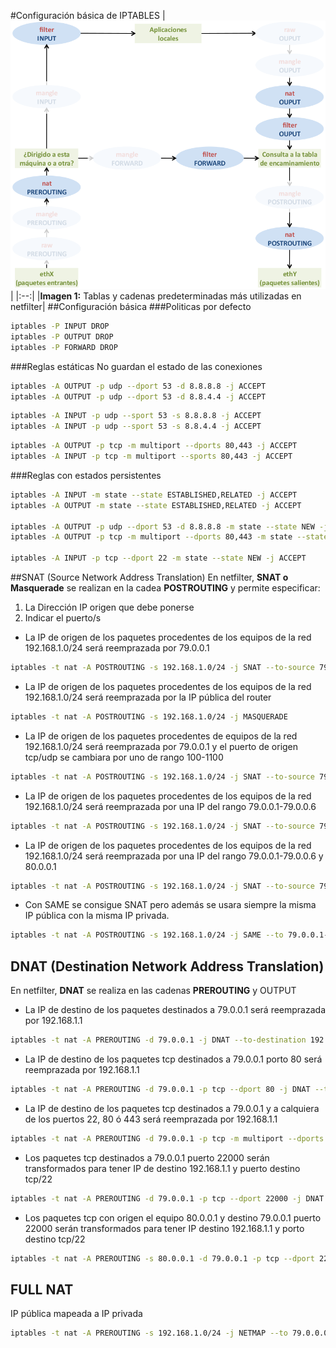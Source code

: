 #Configuración básica de IPTABLES
|![Tablas y cadenas predeterminadas más utilizadas en netfilter](netfilter_abreviado_003.png)|
|:--:|
|**Imagen 1:** Tablas y cadenas predeterminadas más utilizadas en netfilter|
##Configuración básica
###Politicas por defecto
```bash title="Denegar por defecto (CleanUp Rules)"
iptables -P INPUT DROP
iptables -P OUTPUT DROP
iptables -P FORWARD DROP
```
###Reglas estáticas
No guardan el estado de las conexiones
```bash title="Salida"
iptables -A OUTPUT -p udp --dport 53 -d 8.8.8.8 -j ACCEPT
iptables -A OUTPUT -p udp --dport 53 -d 8.8.4.4 -j ACCEPT
```
```bash title="Entrada"
iptables -A INPUT -p udp --sport 53 -s 8.8.8.8 -j ACCEPT
iptables -A INPUT -p udp --sport 53 -s 8.8.4.4 -j ACCEPT
```
```bash title="Varios puertos al mismo tiempo"
iptables -A OUTPUT -p tcp -m multiport --dports 80,443 -j ACCEPT
iptables -A INPUT -p tcp -m multiport --sports 80,443 -j ACCEPT
```
###Reglas con estados persistentes
```bash title="Persistentes"
iptables -A INPUT -m state --state ESTABLISHED,RELATED -j ACCEPT
iptables -A OUTPUT -m state --state ESTABLISHED,RELATED -j ACCEPT

iptables -A OUTPUT -p udp --dport 53 -d 8.8.8.8 -m state --state NEW -j ACCEPT
iptables -A OUTPUT -p tcp -m multiport --dports 80,443 -m state --state NEW -j ACCEPT

iptables -A INPUT -p tcp --dport 22 -m state --state NEW -j ACCEPT
```
##SNAT (Source Network Address Translation)
En netfilter, **SNAT o Masquerade** se realizan en la cadea **POSTROUTING** y permite especificar:

1. La Dirección IP origen que debe ponerse
2. Indicar el puerto/s

- La IP de origen de los paquetes procedentes de los equipos de la red 192.168.1.0/24 será reemprazada por 79.0.0.1 
```bash 
iptables -t nat -A POSTROUTING -s 192.168.1.0/24 -j SNAT --to-source 79.0.0.1
```
- La IP de origen de los paquetes procedentes de los equipos de la red 192.168.1.0/24 será reemprazada por la IP pública del router
```bash hl_lines="1"
iptables -t nat -A POSTROUTING -s 192.168.1.0/24 -j MASQUERADE
```
- La IP de origen de los paquetes procedentes de equipos de la red 192.168.1.0/24 será reemprazada por 79.0.0.1 y el puerto de origen tcp/udp se cambiara por uno de rango 100-1100
```bash
iptables -t nat -A POSTROUTING -s 192.168.1.0/24 -j SNAT --to-source 79.0.0.1:100-1100
```
- La IP de origen de los paquetes procedentes de los equipos de la red 192.168.1.0/24 será reemprazada por una IP del rango 79.0.0.1-79.0.0.6
```bash
iptables -t nat -A POSTROUTING -s 192.168.1.0/24 -j SNAT --to-source 79.0.0.1-79.0.0.6
```
- La IP de origen de los paquetes procedentes de los equipos de la red 192.168.1.0/24 será reemprazada por una IP del rango 79.0.0.1-79.0.0.6 y 80.0.0.1
```bash 
iptables -t nat -A POSTROUTING -s 192.168.1.0/24 -j SNAT --to-source 79.0.0.1-79.0.0.6 --to-source 80.0.0.1
```
- Con SAME se consigue SNAT pero además se usara siempre la misma IP pública con la misma IP privada.
```bash 
iptables -t nat -A POSTROUTING -s 192.168.1.0/24 -j SAME --to 79.0.0.1-79.0.0.6
```
## DNAT (Destination Network Address Translation)
En netfilter, **DNAT** se realiza en las cadenas **PREROUTING** y OUTPUT
- La IP de destino de los paquetes destinados a 79.0.0.1 será reemprazada por 192.168.1.1
```bash
iptables -t nat -A PREROUTING -d 79.0.0.1 -j DNAT --to-destination 192.168.1.1
```
- La IP de destino de los paquetes tcp destinados a 79.0.0.1 porto 80 será reemprazada por 192.168.1.1
```bash
iptables -t nat -A PREROUTING -d 79.0.0.1 -p tcp --dport 80 -j DNAT --to-destination 192.168.1.1
```
- La IP de destino de los paquetes tcp destinados a 79.0.0.1 y a calquiera de los puertos 22, 80 ó 443 será reemprazada por 192.168.1.1
```bash
iptables -t nat -A PREROUTING -d 79.0.0.1 -p tcp -m multiport --dports 22,80,443 -j DNAT --to-destination 192.168.1.1
```
- Los paquetes tcp destinados a 79.0.0.1 puerto 22000 serán transformados para tener IP de destino 192.168.1.1 y puerto destino tcp/22
```bash
iptables -t nat -A PREROUTING -d 79.0.0.1 -p tcp --dport 22000 -j DNAT --to-destination 192.168.1.1:22
```
- Los paquetes tcp con origen el equipo 80.0.0.1 y destino 79.0.0.1 puerto 22000 serán transformados para tener IP destino 192.168.1.1 y porto destino tcp/22
```bash
iptables -t nat -A PREROUTING -s 80.0.0.1 -d 79.0.0.1 -p tcp --dport 22000 -j DNAT --to-destination 192.168.1.1:22
```
## FULL NAT
IP pública mapeada a IP privada
```bash
iptables -t nat -A PREROUTING -s 192.168.1.0/24 -j NETMAP --to 79.0.0.0/24
```